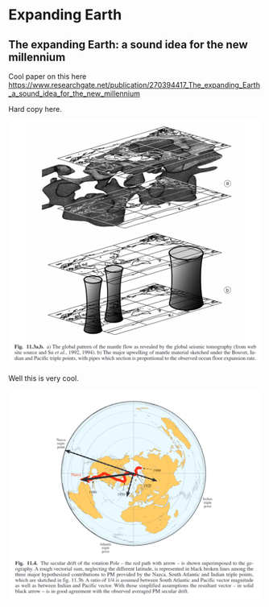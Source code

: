 # Expanding Earth

## The expanding Earth: a sound idea for the new millennium

Cool paper on this here https://www.researchgate.net/publication/270394417_The_expanding_Earth_a_sound_idea_for_the_new_millennium

Hard copy here.

![](img/mantle-upwelling.png)

Well this is very cool.

![](img/tpw-align.png)
